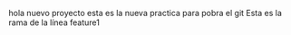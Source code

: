 hola nuevo proyecto 
esta es la nueva practica para pobra el git
 Esta es la rama de la línea feature1